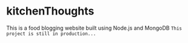 # kitchenThoughts
This is a food blogging website built using Node.js and MongoDB
```This project is still in production...```



